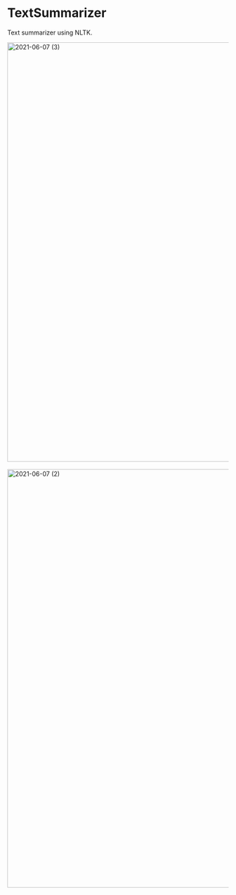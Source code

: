 # TextSummarizer
Text summarizer using NLTK.

<img width="952" alt="2021-06-07 (3)" src="https://user-images.githubusercontent.com/70203511/120986149-e7ee2600-c799-11eb-9d71-8b3e5be5aaae.png"><br><br>
<img width="950" alt="2021-06-07 (2)" src="https://user-images.githubusercontent.com/70203511/120986165-eb81ad00-c799-11eb-98ad-40e719751286.png">

